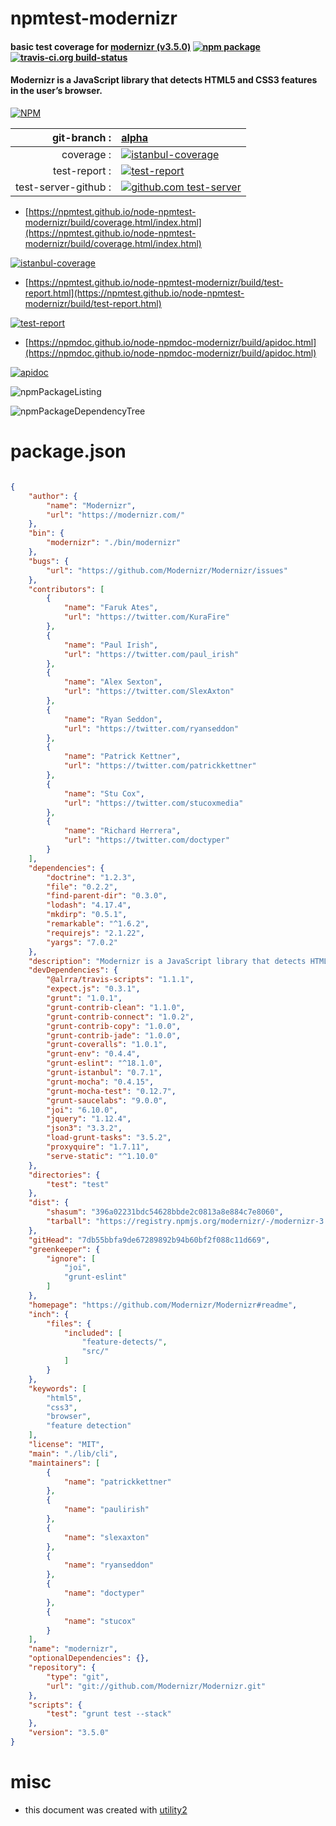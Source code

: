 # npmtest-modernizr

#### basic test coverage for  [modernizr (v3.5.0)](https://github.com/Modernizr/Modernizr#readme)  [![npm package](https://img.shields.io/npm/v/npmtest-modernizr.svg?style=flat-square)](https://www.npmjs.org/package/npmtest-modernizr) [![travis-ci.org build-status](https://api.travis-ci.org/npmtest/node-npmtest-modernizr.svg)](https://travis-ci.org/npmtest/node-npmtest-modernizr)

#### Modernizr is a JavaScript library that detects HTML5 and CSS3 features in the user’s browser.

[![NPM](https://nodei.co/npm/modernizr.png?downloads=true&downloadRank=true&stars=true)](https://www.npmjs.com/package/modernizr)

| git-branch : | [alpha](https://github.com/npmtest/node-npmtest-modernizr/tree/alpha)|
|--:|:--|
| coverage : | [![istanbul-coverage](https://npmtest.github.io/node-npmtest-modernizr/build/coverage.badge.svg)](https://npmtest.github.io/node-npmtest-modernizr/build/coverage.html/index.html)|
| test-report : | [![test-report](https://npmtest.github.io/node-npmtest-modernizr/build/test-report.badge.svg)](https://npmtest.github.io/node-npmtest-modernizr/build/test-report.html)|
| test-server-github : | [![github.com test-server](https://npmtest.github.io/node-npmtest-modernizr/GitHub-Mark-32px.png)](https://npmtest.github.io/node-npmtest-modernizr/build/app/index.html) | | build-artifacts : | [![build-artifacts](https://npmtest.github.io/node-npmtest-modernizr/glyphicons_144_folder_open.png)](https://github.com/npmtest/node-npmtest-modernizr/tree/gh-pages/build)|

- [https://npmtest.github.io/node-npmtest-modernizr/build/coverage.html/index.html](https://npmtest.github.io/node-npmtest-modernizr/build/coverage.html/index.html)

[![istanbul-coverage](https://npmtest.github.io/node-npmtest-modernizr/build/screenCapture.buildCi.browser.%252Ftmp%252Fbuild%252Fcoverage.lib.html.png)](https://npmtest.github.io/node-npmtest-modernizr/build/coverage.html/index.html)

- [https://npmtest.github.io/node-npmtest-modernizr/build/test-report.html](https://npmtest.github.io/node-npmtest-modernizr/build/test-report.html)

[![test-report](https://npmtest.github.io/node-npmtest-modernizr/build/screenCapture.buildCi.browser.%252Ftmp%252Fbuild%252Ftest-report.html.png)](https://npmtest.github.io/node-npmtest-modernizr/build/test-report.html)

- [https://npmdoc.github.io/node-npmdoc-modernizr/build/apidoc.html](https://npmdoc.github.io/node-npmdoc-modernizr/build/apidoc.html)

[![apidoc](https://npmdoc.github.io/node-npmdoc-modernizr/build/screenCapture.buildCi.browser.%252Ftmp%252Fbuild%252Fapidoc.html.png)](https://npmdoc.github.io/node-npmdoc-modernizr/build/apidoc.html)

![npmPackageListing](https://npmtest.github.io/node-npmtest-modernizr/build/screenCapture.npmPackageListing.svg)

![npmPackageDependencyTree](https://npmtest.github.io/node-npmtest-modernizr/build/screenCapture.npmPackageDependencyTree.svg)



# package.json

```json

{
    "author": {
        "name": "Modernizr",
        "url": "https://modernizr.com/"
    },
    "bin": {
        "modernizr": "./bin/modernizr"
    },
    "bugs": {
        "url": "https://github.com/Modernizr/Modernizr/issues"
    },
    "contributors": [
        {
            "name": "Faruk Ates",
            "url": "https://twitter.com/KuraFire"
        },
        {
            "name": "Paul Irish",
            "url": "https://twitter.com/paul_irish"
        },
        {
            "name": "Alex Sexton",
            "url": "https://twitter.com/SlexAxton"
        },
        {
            "name": "Ryan Seddon",
            "url": "https://twitter.com/ryanseddon"
        },
        {
            "name": "Patrick Kettner",
            "url": "https://twitter.com/patrickkettner"
        },
        {
            "name": "Stu Cox",
            "url": "https://twitter.com/stucoxmedia"
        },
        {
            "name": "Richard Herrera",
            "url": "https://twitter.com/doctyper"
        }
    ],
    "dependencies": {
        "doctrine": "1.2.3",
        "file": "0.2.2",
        "find-parent-dir": "0.3.0",
        "lodash": "4.17.4",
        "mkdirp": "0.5.1",
        "remarkable": "^1.6.2",
        "requirejs": "2.1.22",
        "yargs": "7.0.2"
    },
    "description": "Modernizr is a JavaScript library that detects HTML5 and CSS3 features in the user’s browser.",
    "devDependencies": {
        "@alrra/travis-scripts": "1.1.1",
        "expect.js": "0.3.1",
        "grunt": "1.0.1",
        "grunt-contrib-clean": "1.1.0",
        "grunt-contrib-connect": "1.0.2",
        "grunt-contrib-copy": "1.0.0",
        "grunt-contrib-jade": "1.0.0",
        "grunt-coveralls": "1.0.1",
        "grunt-env": "0.4.4",
        "grunt-eslint": "^18.1.0",
        "grunt-istanbul": "0.7.1",
        "grunt-mocha": "0.4.15",
        "grunt-mocha-test": "0.12.7",
        "grunt-saucelabs": "9.0.0",
        "joi": "6.10.0",
        "jquery": "1.12.4",
        "json3": "3.3.2",
        "load-grunt-tasks": "3.5.2",
        "proxyquire": "1.7.11",
        "serve-static": "^1.10.0"
    },
    "directories": {
        "test": "test"
    },
    "dist": {
        "shasum": "396a02231bdc54628bbde2c0813a8e884c7e8060",
        "tarball": "https://registry.npmjs.org/modernizr/-/modernizr-3.5.0.tgz"
    },
    "gitHead": "7db55bbfa9de67289892b94b60bf2f088c11d669",
    "greenkeeper": {
        "ignore": [
            "joi",
            "grunt-eslint"
        ]
    },
    "homepage": "https://github.com/Modernizr/Modernizr#readme",
    "inch": {
        "files": {
            "included": [
                "feature-detects/",
                "src/"
            ]
        }
    },
    "keywords": [
        "html5",
        "css3",
        "browser",
        "feature detection"
    ],
    "license": "MIT",
    "main": "./lib/cli",
    "maintainers": [
        {
            "name": "patrickkettner"
        },
        {
            "name": "paulirish"
        },
        {
            "name": "slexaxton"
        },
        {
            "name": "ryanseddon"
        },
        {
            "name": "doctyper"
        },
        {
            "name": "stucox"
        }
    ],
    "name": "modernizr",
    "optionalDependencies": {},
    "repository": {
        "type": "git",
        "url": "git://github.com/Modernizr/Modernizr.git"
    },
    "scripts": {
        "test": "grunt test --stack"
    },
    "version": "3.5.0"
}
```



# misc
- this document was created with [utility2](https://github.com/kaizhu256/node-utility2)
